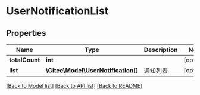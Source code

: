 # UserNotificationList

## Properties

Name | Type | Description | Notes
------------ | ------------- | ------------- | -------------
**totalCount** | **int** |  | [optional] 
**list** | [**\Gitee\Model\UserNotification[]**](UserNotification.md) | 通知列表 | [optional] 

[[Back to Model list]](../../README.md#documentation-for-models) [[Back to API list]](../../README.md#documentation-for-api-endpoints) [[Back to README]](../../README.md)


